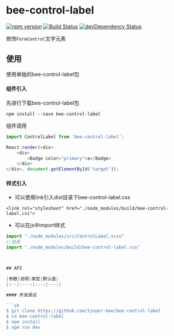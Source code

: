 # bee-control-label
[![npm version](https://img.shields.io/npm/v/bee-control-label.svg)](https://www.npmjs.com/package/bee-control-label)
[![Build Status](https://img.shields.io/travis/tinper-bee/generator-tinper-bee/master.svg)](https://travis-ci.org/tinper-bee/bee-control-label)
[![devDependency Status](https://img.shields.io/david/dev/tinper-bee/bee-control-label.svg)](https://david-dm.org/tinper-bee/bee-control-label#info=devDependencies)


修饰`FormControl`文字元素


## 使用
使用单独的bee-control-label包
#### 组件引入
先进行下载bee-control-label包

```
npm install --save bee-control-label
```
组件调用
```js
import ControlLabel from 'bee-control-label';

React.render(<div>
    <div>
        <Badge color="primary">a</Badge>
    </div>
</div>, document.getElementById('target'));

```
#### 样式引入
- 可以使用link引入dist目录下bee-control-label.css
```
<link rel="stylesheet" href="./node_modules/build/bee-control-label.css">
```
- 可以在js中import样式
```js
import "./node_modules/src/ControlLabel.scss"
//或是
import "./node_modules/build/bee-control-label.css"



## API

|参数|说明|类型|默认值|
|:--|:---:|:--:|---:|

#### 开发调试

```sh
$ git clone https://github.com/tinper-bee/bee-control-label
$ cd bee-control-label
$ npm install
$ npm run dev
```
